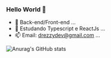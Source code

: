 ### Hello World 👋

- 🔭 Back-end/Front-end ...
- 🌱 Estudando Typescript e ReactJs ...
- 📫 Email: drezzydev@gmail.com ...

![Anurag's GitHub stats](https://github-readme-stats.vercel.app/api?username=drezzyts&show_icons=true&theme=radical)
